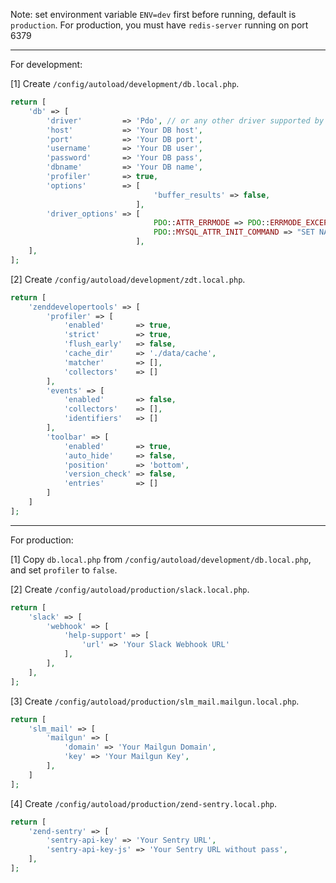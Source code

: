 
Note: set environment variable `ENV=dev` first before running, default is `production`.
For production, you must have `redis-server` running on port 6379

---

For development:

[1] Create `/config/autoload/development/db.local.php`.
```php
return [
    'db' => [
        'driver'         => 'Pdo', // or any other driver supported by Doctrine ORM
        'host'           => 'Your DB host',
        'port'           => 'Your DB port',
        'username'       => 'Your DB user',
        'password'       => 'Your DB pass',
        'dbname'         => 'Your DB name',
        'profiler'       => true,
        'options'        => [
                                'buffer_results' => false,
                            ],
        'driver_options' => [
                                PDO::ATTR_ERRMODE => PDO::ERRMODE_EXCEPTION,
                                PDO::MYSQL_ATTR_INIT_COMMAND => "SET NAMES 'UTF8'",
                            ],
    ],
];
```


[2] Create `/config/autoload/development/zdt.local.php`.
```php
return [
    'zenddevelopertools' => [
        'profiler' => [
            'enabled'       => true,
            'strict'        => true,
            'flush_early'   => false,
            'cache_dir'     => './data/cache',
            'matcher'       => [],
            'collectors'    => []
        ],
        'events' => [
            'enabled'       => false,
            'collectors'    => [],
            'identifiers'   => []
        ],
        'toolbar' => [
            'enabled'       => true,
            'auto_hide'     => false,
            'position'      => 'bottom',
            'version_check' => false,
            'entries'       => []
        ]
    ]
];
```

---

For production:

[1] Copy `db.local.php` from `/config/autoload/development/db.local.php`, and set `profiler` to `false`.

[2] Create `/config/autoload/production/slack.local.php`.
```php
return [
    'slack' => [
        'webhook' => [
            'help-support' => [
                'url' => 'Your Slack Webhook URL'
            ],
        ],
    ],
];
```

[3] Create `/config/autoload/production/slm_mail.mailgun.local.php`.
```php
return [
    'slm_mail' => [
        'mailgun' => [
            'domain' => 'Your Mailgun Domain',
            'key' => 'Your Mailgun Key',
        ],
    ]
];
```

[4] Create `/config/autoload/production/zend-sentry.local.php`.
```php
return [
    'zend-sentry' => [
        'sentry-api-key' => 'Your Sentry URL',
        'sentry-api-key-js' => 'Your Sentry URL without pass',
    ],
];
```